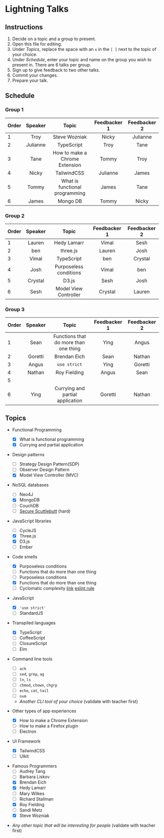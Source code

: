 # Lightning Talks

## Instructions

1. Decide on a topic and a group to present.
1. Open this file for editing.
1. Under _Topics_, replace the space with an `x` in the `[ ]` next to the topic of your choice.
1. Under _Schedule_, enter your topic and name on the group you wish to present in. There are 6 talks per group.
1. Sign up to give feedback to two other talks.
1. Commit your changes.
1. Prepare your talk.

## Schedule

### Group 1

| Order | Speaker  |     Topic     | Feedbacker 1 | Feedbacker 2 |
| ----- | :------: | :-----------: | :----------: | :----------: |
| 1     |   Troy   | Steve Wozniak |    Nicky     |   Julianne   |
| 2     | Julianne |  TypeScript   |     Troy     |       Tane       |
| 3     |  Tane        |    How to make a Chrome Extension           |   Tommy    |     Troy     |
| 4     |  Nicky   |  TailwindCSS  |   Julianne   |          James    |
| 5     |  Tommy   | What is functional programming |   James        |      Tane        |
| 6     |  James   |    Mongo DB   |  Tommy       |    Nicky     |

### Group 2


| Order | Speaker |    Topic    | Feedbacker 1 | Feedbacker 2 |
| ----- | :-----: | :---------: | :----------: | :----------: |
| 1     | Lauren  | Hedy Lamarr |    Vimal     |  Sesh            |
| 2     |   ben   |  three.js   |    Lauren    |   Josh           |
| 3     |  Vimal  | TypeScript  |     ben      |    Crystal   |
| 4     | Josh    | Purposeless conditions |    Vimal     |     ben      |
| 5     | Crystal |      D3.js  | Sesh         |     Josh         |
| 6     |   Sesh  | Model View Controller |    Crystal   |        Lauren      |

### Group 3

| Order | Speaker |    Topic     | Feedbacker 1 | Feedbacker 2 |
| ----- | :-----: | :----------: | :----------: | :----------: |
| 1     | Sean    | Functions that do more than one thing|        Ying      |   Angus    |
| 2     | Goretti | Brendan Eich |     Sean     |   Nathan     |
| 3     | Angus   | `use strict` |     Ying     |   Goretti    |
| 4     | Nathan  | Roy Fielding |     Angus    |    Sean      |
| 5     |         |              |              |              |
| 6     |  Ying   | Currying and partial application|   Goretti    |   Nathan     |

## Topics

- Functional Programming

  - [x] What is functional programming
  - [x] Currying and partial application

- Design patterns

  - [ ] Strategy Design Pattern(SDP)
  - [ ] Observer Design Pattern
  - [x] Model View Controller (MVC)

- NoSQL databases

  - [ ] Neo4J
  - [X] MongoDB
  - [ ] CouchDB
  - [ ] [Secure Scuttlebutt](https://ssbc.github.io/secure-scuttlebutt/) (hard)

- JavaScript libraries

  - [ ] CycleJS
  - [x] Three.js
  - [x] D3.js
  - [ ] Ember

- Code smells

  - [x] Purposeless conditions
  - [ ] Functions that do more than one thing
  - [ ] Purposeless conditions
  - [x] Functions that do more than one thing
  - [ ] Cyclomatic complexity [link](http://webuniverse.io/cyclomatic-complexity-refactoring-tips/) [eslint rule](http://eslint.org/docs/rules/complexity)

- JavaScript

  - [x] `'use strict'`
  - [ ] StandardJS

- Transpiled languages

  - [x] TypeScript
  - [ ] CoffeeScript
  - [ ] ClosureScript
  - [ ] Elm

- Command line tools

  - [ ] `ack`
  - [ ] `sed`, `grep`, `ag`
  - [ ] `ln`, `ls`
  - [ ] `chmod`, `chown`, `chgrp`
  - [ ] `echo`, `cat`, `tail`
  - [ ] `nvm`
  - _Another CLI tool of your choice_ (validate with teacher first)

- Other types of app experiences

  - [x] How to make a Chrome Extension
  - [ ] How to make a Firefox plugin
  - [ ] Electron

- UI Framework

  - [x] TailwindCSS
  - [ ] UIkit

* Famous Programmers
  - [ ] Audrey Tang
  - [ ] Barbara Liskov
  - [x] Brendan Eich
  - [x] Hedy Lamarr
  - [ ] Mary Wilkes
  - [ ] Richard Stallman
  - [x] Roy Fielding
  - [ ] Sandi Metz
  - [x] Steve Wozniak

- _Any other topic that will be interesting for people_ (validate with teacher first)
